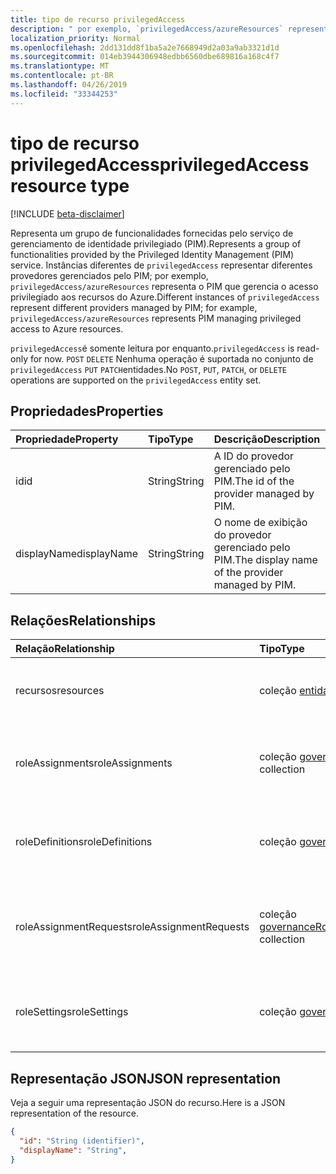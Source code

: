 ```yaml
---
title: tipo de recurso privilegedAccess
description: " por exemplo, `privilegedAccess/azureResources` representa o PIM que gerencia o acesso privilegiado aos recursos do Azure."
localization_priority: Normal
ms.openlocfilehash: 2dd131dd8f1ba5a2e7668949d2a03a9ab3321d1d
ms.sourcegitcommit: 014eb3944306948edbb6560dbe689816a168c4f7
ms.translationtype: MT
ms.contentlocale: pt-BR
ms.lasthandoff: 04/26/2019
ms.locfileid: "33344253"
---
```

# <a name="privilegedaccess-resource-type"></a><span data-ttu-id="80a5b-103">tipo de recurso privilegedAccess</span><span class="sxs-lookup"><span data-stu-id="80a5b-103">privilegedAccess resource type</span></span>

[!INCLUDE [beta-disclaimer](../../includes/beta-disclaimer.md)]

<span data-ttu-id="80a5b-104">Representa um grupo de funcionalidades fornecidas pelo serviço de gerenciamento de identidade privilegiado (PIM).</span><span class="sxs-lookup"><span data-stu-id="80a5b-104">Represents a group of functionalities provided by the Privileged Identity Management (PIM) service.</span></span> <span data-ttu-id="80a5b-105">Instâncias diferentes de `privilegedAccess` representar diferentes provedores gerenciados pelo PIM; por exemplo, `privilegedAccess/azureResources` representa o PIM que gerencia o acesso privilegiado aos recursos do Azure.</span><span class="sxs-lookup"><span data-stu-id="80a5b-105">Different instances of `privilegedAccess` represent different providers managed by PIM; for example, `privilegedAccess/azureResources` represents PIM managing privileged access to Azure resources.</span></span>


<span data-ttu-id="80a5b-106">`privilegedAccess`é somente leitura por enquanto.</span><span class="sxs-lookup"><span data-stu-id="80a5b-106">`privilegedAccess` is read-only for now.</span></span> <span data-ttu-id="80a5b-107">`POST` `DELETE` Nenhuma operação é suportada no conjunto de `privilegedAccess` `PUT` `PATCH`entidades.</span><span class="sxs-lookup"><span data-stu-id="80a5b-107">No `POST`, `PUT`, `PATCH`, or `DELETE` operations are supported on the `privilegedAccess` entity set.</span></span>

## <a name="properties"></a><span data-ttu-id="80a5b-108">Propriedades</span><span class="sxs-lookup"><span data-stu-id="80a5b-108">Properties</span></span>
| <span data-ttu-id="80a5b-109">Propriedade</span><span class="sxs-lookup"><span data-stu-id="80a5b-109">Property</span></span>  | <span data-ttu-id="80a5b-110">Tipo</span><span class="sxs-lookup"><span data-stu-id="80a5b-110">Type</span></span>      |<span data-ttu-id="80a5b-111">Descrição</span><span class="sxs-lookup"><span data-stu-id="80a5b-111">Description</span></span>|
|:----------|:----------|:----------|
|<span data-ttu-id="80a5b-112">id</span><span class="sxs-lookup"><span data-stu-id="80a5b-112">id</span></span>         |<span data-ttu-id="80a5b-113">String</span><span class="sxs-lookup"><span data-stu-id="80a5b-113">String</span></span>     |<span data-ttu-id="80a5b-114">A ID do provedor gerenciado pelo PIM.</span><span class="sxs-lookup"><span data-stu-id="80a5b-114">The id of the provider managed by PIM.</span></span>|
|<span data-ttu-id="80a5b-115">displayName</span><span class="sxs-lookup"><span data-stu-id="80a5b-115">displayName</span></span>|<span data-ttu-id="80a5b-116">String</span><span class="sxs-lookup"><span data-stu-id="80a5b-116">String</span></span>     |<span data-ttu-id="80a5b-117">O nome de exibição do provedor gerenciado pelo PIM.</span><span class="sxs-lookup"><span data-stu-id="80a5b-117">The display name of the provider managed by PIM.</span></span>|


## <a name="relationships"></a><span data-ttu-id="80a5b-118">Relações</span><span class="sxs-lookup"><span data-stu-id="80a5b-118">Relationships</span></span>
| <span data-ttu-id="80a5b-119">Relação</span><span class="sxs-lookup"><span data-stu-id="80a5b-119">Relationship</span></span>   | <span data-ttu-id="80a5b-120">Tipo</span><span class="sxs-lookup"><span data-stu-id="80a5b-120">Type</span></span>                                         |<span data-ttu-id="80a5b-121">Descrição</span><span class="sxs-lookup"><span data-stu-id="80a5b-121">Description</span></span>|
|:---------------|:---------------------------------------------|:----------|
|<span data-ttu-id="80a5b-122">recursos</span><span class="sxs-lookup"><span data-stu-id="80a5b-122">resources</span></span>       |<span data-ttu-id="80a5b-123">coleção [entidadegovernanceresource](../resources/governanceresource.md)</span><span class="sxs-lookup"><span data-stu-id="80a5b-123">[governanceResource](../resources/governanceresource.md) collection</span></span>            |<span data-ttu-id="80a5b-124">Uma coleção de recursos para o provedor.</span><span class="sxs-lookup"><span data-stu-id="80a5b-124">A collection of resources for the provider.</span></span>|
|<span data-ttu-id="80a5b-125">roleAssignments</span><span class="sxs-lookup"><span data-stu-id="80a5b-125">roleAssignments</span></span> |<span data-ttu-id="80a5b-126">coleção [governanceRoleAssignment](../resources/governanceroleassignment.md)</span><span class="sxs-lookup"><span data-stu-id="80a5b-126">[governanceRoleAssignment](../resources/governanceroleassignment.md) collection</span></span>|<span data-ttu-id="80a5b-127">Uma coleção de atribuições de função para o provedor.</span><span class="sxs-lookup"><span data-stu-id="80a5b-127">A collection of role assignments for the provider.</span></span>|
|<span data-ttu-id="80a5b-128">roleDefinitions</span><span class="sxs-lookup"><span data-stu-id="80a5b-128">roleDefinitions</span></span> |<span data-ttu-id="80a5b-129">coleção [governanceRoleDefinition](../resources/governanceroledefinition.md)</span><span class="sxs-lookup"><span data-stu-id="80a5b-129">[governanceRoleDefinition](../resources/governanceroledefinition.md) collection</span></span>|<span data-ttu-id="80a5b-130">Uma coleção de defintions de função para o provedor.</span><span class="sxs-lookup"><span data-stu-id="80a5b-130">A collection of role defintions for the provider.</span></span>|
|<span data-ttu-id="80a5b-131">roleAssignmentRequests</span><span class="sxs-lookup"><span data-stu-id="80a5b-131">roleAssignmentRequests</span></span> |<span data-ttu-id="80a5b-132">coleção [governanceRoleAssignmentRequest](../resources/governanceroleassignmentrequest.md)</span><span class="sxs-lookup"><span data-stu-id="80a5b-132">[governanceRoleAssignmentRequest](../resources/governanceroleassignmentrequest.md) collection</span></span>|<span data-ttu-id="80a5b-133">Uma coleção de solicitações de atribuição de função para o provedor.</span><span class="sxs-lookup"><span data-stu-id="80a5b-133">A collection of role assignment requests for the provider.</span></span>|
|<span data-ttu-id="80a5b-134">roleSettings</span><span class="sxs-lookup"><span data-stu-id="80a5b-134">roleSettings</span></span> |<span data-ttu-id="80a5b-135">coleção [governanceRoleSetting](../resources/governancerolesetting.md)</span><span class="sxs-lookup"><span data-stu-id="80a5b-135">[governanceRoleSetting](../resources/governancerolesetting.md) collection</span></span>|<span data-ttu-id="80a5b-136">Uma coleção de configurações de função para o provedor.</span><span class="sxs-lookup"><span data-stu-id="80a5b-136">A collection of role settings for the provider.</span></span>|


## <a name="json-representation"></a><span data-ttu-id="80a5b-137">Representação JSON</span><span class="sxs-lookup"><span data-stu-id="80a5b-137">JSON representation</span></span>

<span data-ttu-id="80a5b-138">Veja a seguir uma representação JSON do recurso.</span><span class="sxs-lookup"><span data-stu-id="80a5b-138">Here is a JSON representation of the resource.</span></span>

<!-- {
  "blockType": "resource",
  "optionalProperties": [

  ],
  "keyProperty": "id",
  "baseType":"microsoft.graph.entity",
  "@odata.type": "microsoft.graph.privilegedAccess"
}-->

```json
{
  "id": "String (identifier)",
  "displayName": "String",
}
```


<!-- uuid: 8fcb5dbc-d5aa-4681-8e31-b001d5168d79
2015-10-25 14:57:30 UTC -->
<!--
{
  "type": "#page.annotation",
  "description": "privilegedAccess",
  "keywords": "",
  "section": "documentation",
  "tocPath": "",
  "suppressions": []
}
-->
